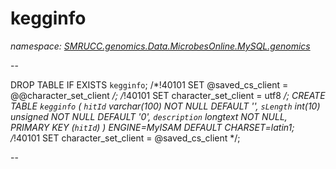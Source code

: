 ﻿# kegginfo
_namespace: [SMRUCC.genomics.Data.MicrobesOnline.MySQL.genomics](./index.md)_

--
 
 DROP TABLE IF EXISTS `kegginfo`;
 /*!40101 SET @saved_cs_client = @@character_set_client */;
 /*!40101 SET character_set_client = utf8 */;
 CREATE TABLE `kegginfo` (
 `hitId` varchar(100) NOT NULL DEFAULT '',
 `sLength` int(10) unsigned NOT NULL DEFAULT '0',
 `description` longtext NOT NULL,
 PRIMARY KEY (`hitId`)
 ) ENGINE=MyISAM DEFAULT CHARSET=latin1;
 /*!40101 SET character_set_client = @saved_cs_client */;
 
 --




